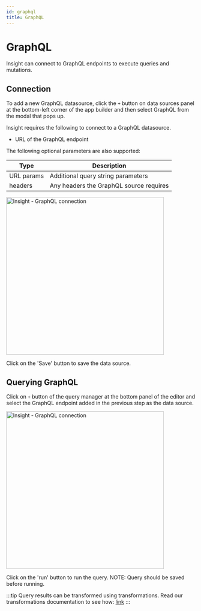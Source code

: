```yaml
---
id: graphql
title: GraphQL
---
```


# GraphQL


Insight can connect to GraphQL endpoints to execute queries and mutations.

## Connection

To add a new GraphQL datasource, click the `+` button on  data sources panel at the bottom-left corner of the app builder and then select GraphQL from the modal that pops up.

Insight requires the following to connect to a GraphQL datasource.

- URL of the GraphQL endpoint

The following optional parameters are also supported:

   | Type         | Description |
   | -----------  | ----------- |
   | URL params   | Additional query string parameters|
   | headers      | Any headers the GraphQL source requires|



<img class="screenshot-full" src="/_images/insight2/datasource-reference/graphql/add-source.gif" alt="Insight - GraphQL connection" height="420"/>

Click on the 'Save' button to save the data source.

## Querying GraphQL
Click on `+` button of the query manager at the bottom panel of the editor and select the GraphQL endpoint added in the previous step as the  data source.

<img class="screenshot-full" src="/_images/insight2/datasource-reference/graphql-query.png" alt="Insight - GraphQL connection" height="420"/>

Click on the 'run' button to run the query. NOTE: Query should be saved before running.

:::tip
Query results can be transformed using transformations. Read our transformations documentation to see how: [link](/docs/tutorial/transformations)
:::
